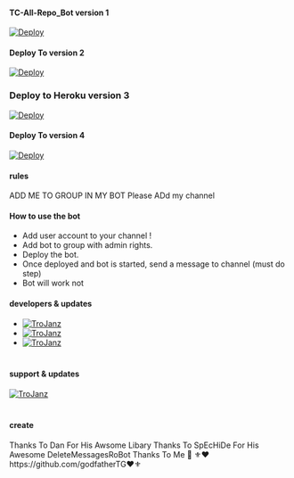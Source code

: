 #### TC-All-Repo_Bot version 1
[![Deploy](https://www.herokucdn.com/deploy/button.svg)](https://heroku.com/deploy?template=https://github.com/godfatherTG/TC-All-Repo-_Bot/pulls)
#### Deploy To version 2
[![Deploy](https://www.herokucdn.com/deploy/button.svg)](https://heroku.com/deploy?template=https://github.com/godfatherTG/TC-All-Repo-_Bot/pulls)


### Deploy to Heroku version 3
[![Deploy](https://www.herokucdn.com/deploy/button.svg)](https://heroku.com/deploy?template=https://github.com/godfatherTG/TC-All-Repo-_Bot/pulls)
#### Deploy To version 4
[![Deploy](https://www.herokucdn.com/deploy/button.svg)](https://heroku.com/deploy?template=https://github.com/godfatherTG/TC-All-Repo-_Bot/pulls)

#### rules

ADD ME TO GROUP IN MY BOT
Please ADd my channel





#### How to use the bot
* Add user account to your channel !
* Add bot to group with admin rights.
* Deploy the bot.
* Once deployed and bot is started, send a message to channel (must do step)
* Bot will work not

#### developers & updates

* [![TroJanz](https://img.shields.io/badge/CFCHATOFFICAL1-Channel-orange?style=for-the-badge&logo=telegram)](https://telegram.dog/CFCHATOFFICAL1)
* [![TroJanz](https://img.shields.io/badge/CTMTMT-Channel-orange?style=for-the-badge&logo=telegram)](https://telegram.dog/CTMTMT)  
* [![TroJanz](https://img.shields.io/badge/Cmkmedia-Channel-orange?style=for-the-badge&logo=telegram)](https://telegram.dog/Cmkmedia)  
ㅤㅤㅤㅤㅤㅤㅤ  
#### support & updates
[![TroJanz](https://img.shields.io/badge/TC_BOTZ-Channel-orange?style=for-the-badge&logo=telegram)](https://telegram.dog/TC_BOTZ)  
ㅤㅤㅤㅤㅤㅤㅤ  
#### create
Thanks To Dan For His Awsome Libary
Thanks To SpEcHiDe For His Awesome DeleteMessagesRoBot
Thanks To Me 👀
⚜️❤️https://github.com/godfatherTG❤️⚜️

